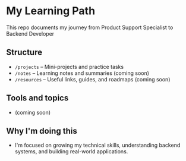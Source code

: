 # My Learning Path
This repo documents my journey from Product Support Specialist to Backend Developer

## Structure

- `/projects` – Mini-projects and practice tasks
- `/notes` – Learning notes and summaries (coming soon)
- `/resources` – Useful links, guides, and roadmaps (coming soon)

## Tools and topics

- (coming soon)
## Why I'm doing this

- I'm focused on growing my technical skills, understanding backend systems, and building real-world applications.